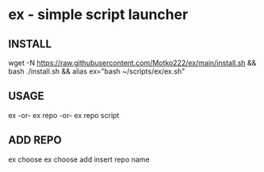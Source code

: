 # ex - simple script launcher

## INSTALL
wget -N https://raw.githubusercontent.com/Motko222/ex/main/install.sh && bash ./install.sh && alias ex="bash ~/scripts/ex/ex.sh"

## USAGE
ex
-or-
ex repo
-or-
ex repo script

## ADD REPO
ex
choose ex
choose add
insert repo name
